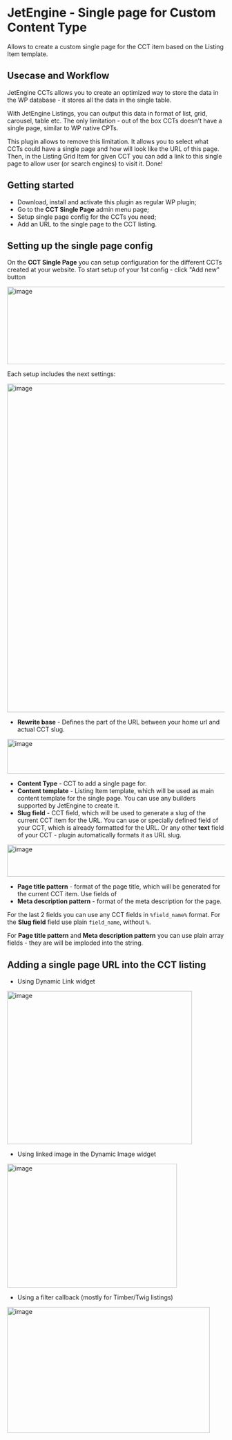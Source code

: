 # JetEngine - Single page for Custom Content Type

Allows to create a custom single page for the CCT item based on the Listing Item template.

## Usecase and Workflow

JetEngine CCTs allows you to create an optimized way to store the data in the WP database - it stores all the data in the single table.

With JetEngine Listings, you can output this data in format of list, grid, carousel, table etc. The only limitation - out of the box CCTs doesn't have a single page, similar to WP native CPTs.

This plugin allows to remove this limitation. It allows you to select what CCTs could have a single page and how will look like the URL of this page. Then, in the Listing Grid Item for given CCT you can add a link to this single page to allow user (or search engines) to visit it. Done!

## Getting started

- Download, install and activate this plugin as regular WP plugin;
- Go to the **CCT Single Page** admin menu page;
- Setup single page config for the CCTs you need;
- Add an URL to the single page to the CCT listing.

## Setting up the single page config

On the **CCT Single Page** you can setup configuration for the different CCTs created at your website. To start setup of your 1st config - click "Add new" button

<img width="1026" height="179" alt="image" src="https://github.com/user-attachments/assets/f81c8c43-80ed-4421-bbd1-4a11697e3ae4" />

Each setup includes the next settings:

<img width="1009" height="759" alt="image" src="https://github.com/user-attachments/assets/80021eaa-2879-4ffd-a9ad-4f6b7ade8421" />


- **Rewrite base** - Defines the part of the URL between your home url and actual CCT slug.
<img width="1400" height="80" alt="image" src="https://github.com/user-attachments/assets/08088ae8-2e0b-4c88-8a3e-9546036a00c1" />

- **Content Type** - CCT to add a single page for.
- **Content template** - Listing Item template, which will be used as main content template for the single page. You can use any builders supported by JetEngine to create it.
- **Slug field** - CCT field, which will be used to generate a slug of the current CCT item for the URL. You can use or specially defined field of your CCT, which is already formatted for the URL. Or any other **text** field of your CCT - plugin automatically formats it as URL slug.
<img width="1538" height="74" alt="image" src="https://github.com/user-attachments/assets/9d1b92de-fb3d-4f20-8f82-b9e9b4ff7543" />

- **Page title pattern** - format of the page title, which will be generated for the current CCT item. Use fields of 
- **Meta description pattern** - format of the meta description for the page.

For the last 2 fields you can use any CCT fields in `%field_name%` format. For the **Slug field** field use plain `field_name`, without `%`.

For **Page title pattern** and **Meta description pattern** you can use plain array fields - they are will be imploded into the string.

## Adding a single page URL into the CCT listing

- Using Dynamic Link widget
<img width="428" height="354" alt="image" src="https://github.com/user-attachments/assets/e88f142b-e467-4a39-ae13-a571abda0471" />

- Using linked image in the Dynamic Image widget
<img width="393" height="286" alt="image" src="https://github.com/user-attachments/assets/75861b36-3cdc-4671-89b5-5144b96d9fe9" />

- Using a filter callback (mostly for Timber/Twig listings)
<img width="469" height="291" alt="image" src="https://github.com/user-attachments/assets/e814d796-aae0-4d12-9652-3605e869d727" />

